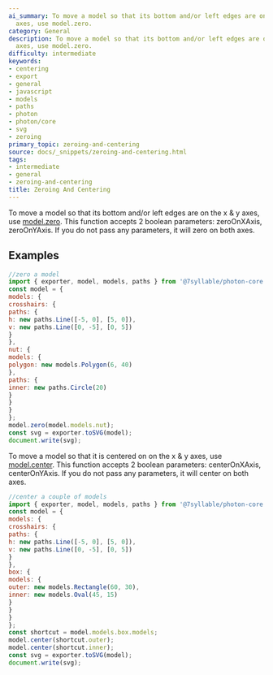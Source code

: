 ```yaml
---
ai_summary: To move a model so that its bottom and/or left edges are on the x & y
  axes, use model.zero.
category: General
description: To move a model so that its bottom and/or left edges are on the x & y
  axes, use model.zero.
difficulty: intermediate
keywords:
- centering
- export
- general
- javascript
- models
- paths
- photon
- photon/core
- svg
- zeroing
primary_topic: zeroing-and-centering
source: docs/_snippets/zeroing-and-centering.html
tags:
- intermediate
- general
- zeroing-and-centering
title: Zeroing And Centering
---
```

To move a model so that its bottom and/or left edges are on the x & y axes, use [model.zero](../api/modules/core_model.html#zero).
This function accepts 2 boolean parameters: zeroOnXAxis, zeroOnYAxis. If you do not pass any parameters, it will zero on both axes.


## Examples

```javascript
//zero a model
import { exporter, model, models, paths } from '@7syllable/photon-core';
const model = {
models: {
crosshairs: {
paths: {
h: new paths.Line([-5, 0], [5, 0]),
v: new paths.Line([0, -5], [0, 5])
}
},
nut: {
models: {
polygon: new models.Polygon(6, 40)
},
paths: {
inner: new paths.Circle(20)
}
}
}
};
model.zero(model.models.nut);
const svg = exporter.toSVG(model);
document.write(svg);
```

To move a model so that it is centered on on the x & y axes, use [model.center](../api/modules/core_model.html#center).
This function accepts 2 boolean parameters: centerOnXAxis, centerOnYAxis. If you do not pass any parameters, it will center on both axes.

```javascript
//center a couple of models
import { exporter, model, models, paths } from '@7syllable/photon-core';
const model = {
models: {
crosshairs: {
paths: {
h: new paths.Line([-5, 0], [5, 0]),
v: new paths.Line([0, -5], [0, 5])
}
},
box: {
models: {
outer: new models.Rectangle(60, 30),
inner: new models.Oval(45, 15)
}
}
}
};
const shortcut = model.models.box.models;
model.center(shortcut.outer);
model.center(shortcut.inner);
const svg = exporter.toSVG(model);
document.write(svg);
```
